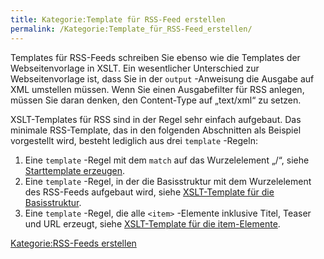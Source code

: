 ```yaml
---
title: Kategorie:Template für RSS-Feed erstellen
permalink: /Kategorie:Template_für_RSS-Feed_erstellen/
---
```


Templates für RSS-Feeds schreiben Sie ebenso wie die Templates der Webseitenvorlage in XSLT. Ein wesentlicher Unterschied zur Webseitenvorlage ist, dass Sie in der `output` -Anweisung die Ausgabe auf XML umstellen müssen. Wenn Sie einen Ausgabefilter für RSS anlegen, müssen Sie daran denken, den Content-Type auf „text/xml“ zu setzen.

XSLT-Templates für RSS sind in der Regel sehr einfach aufgebaut. Das minimale RSS-Template, das in den folgenden Abschnitten als Beispiel vorgestellt wird, besteht lediglich aus drei `template` -Regeln:

1.  Eine `template` -Regel mit dem `match` auf das Wurzelelement „/“, siehe [Starttemplate erzeugen](/Starttemplate_erzeugen ).
2.  Eine `template` -Regel, in der die Basisstruktur mit dem Wurzelelement des RSS-Feeds aufgebaut wird, siehe [XSLT-Template für die Basisstruktur](/XSLT-Template_für_die_Basisstruktur ).
3.  Eine `template` -Regel, die alle `<item>` -Elemente inklusive Titel, Teaser und URL erzeugt, siehe [XSLT-Template für die item-Elemente](/XSLT-Template_für_die_item-Elemente ).

[Kategorie:RSS-Feeds erstellen](/Kategorie:RSS-Feeds_erstellen )
